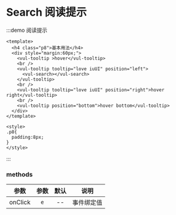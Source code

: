<!--
 * @Author: sifengyuan
 * @Date: 2022-07-23 10:50:48
 * @LastEditors: sifengyuan
 * @LastEditTime: 2022-07-23 23:07:24
 * @FilePath: /iuUI/docs/components/tooltip/index.md
 * @Description: update here
-->
# Search 阅读提示

:::demo 阅读提示

```vue
<template>
  <h4 class="p8">基本用法</h4>
  <div style="margin:60px;">
    <vul-tooltip >hover</vul-tooltip>
    <br />
    <vul-tooltip tooltip="love iuUI" position="left">
      <vul-search></vul-search>
    </vul-tooltip>
    <br />
    <vul-tooltip tooltip="love iuUI" position="right">hover right</vul-tooltip>
    <br />
    <vul-tooltip position="bottom">hover bottom</vul-tooltip>
  </div>
</template>

<style>
.p8{
  padding:8px;
}
</style>
```

:::

### methods

|  参数   | 参数 | 默认 |    说明    |
| :-----: | :--: | :--: | :--------: |
| onClick | `e`  |  --  | 事件绑定值 |
